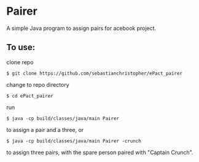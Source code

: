 # Pairer

A simple Java program to assign pairs for acebook project.

## To use:
clone repo
```
$ git clone https://github.com/sebastianchristopher/ePact_pairer
```
change to repo directory
```
$ cd ePact_pairer
```
run
```
$ java -cp build/classes/java/main Pairer
```
to assign a pair and a three, or
```
$ java -cp build/classes/java/main Pairer -crunch
```
to assign three pairs, with the spare person paired with "Captain Crunch".